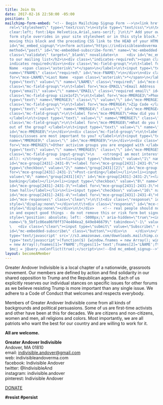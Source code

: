 ```yaml
---
title: Join Us
date: 2017-02-16 22:58:00 -05:00
position: 5
mailchimp-form-embed: "<!-- Begin Mailchimp Signup Form -->\n<link href=\"//cdn-images.mailchimp.com/embedcode/classic-10_7.css\"
  rel=\"stylesheet\" type=\"text/css\">\n<style type=\"text/css\">\n\t#mc_embed_signup{background:#fff;
  clear:left; font:14px Helvetica,Arial,sans-serif; }\n\t/* Add your own Mailchimp
  form style overrides in your site stylesheet or in this style block.\n\t   We recommend
  moving this block and the preceding CSS link to the HEAD of your HTML file. */\n</style>\n<div
  id=\"mc_embed_signup\">\n<form action=\"https://indivisibleandoverma.us16.list-manage.com/subscribe/post?u=5bf1c06ea06f0ff374e404ea2&amp;id=649e846679\"
  method=\"post\" id=\"mc-embedded-subscribe-form\" name=\"mc-embedded-subscribe-form\"
  class=\"validate\" target=\"_blank\" novalidate>\n    <div id=\"mc_embed_signup_scroll\">\n\t<h2>Subscribe
  to our mailing list</h2>\n<div class=\"indicates-required\"><span class=\"asterisk\">*</span>
  indicates required</div>\n<div class=\"mc-field-group\">\n\t<label for=\"mce-FNAME\">First
  Name  <span class=\"asterisk\">*</span>\n</label>\n\t<input type=\"text\" value=\"\"
  name=\"FNAME\" class=\"required\" id=\"mce-FNAME\">\n</div>\n<div class=\"mc-field-group\">\n\t<label
  for=\"mce-LNAME\">Last Name  <span class=\"asterisk\">*</span>\n</label>\n\t<input
  type=\"text\" value=\"\" name=\"LNAME\" class=\"required\" id=\"mce-LNAME\">\n</div>\n<div
  class=\"mc-field-group\">\n\t<label for=\"mce-EMAIL\">Email Address  <span class=\"asterisk\">*</span>\n</label>\n\t<input
  type=\"email\" value=\"\" name=\"EMAIL\" class=\"required email\" id=\"mce-EMAIL\">\n</div>\n<div
  class=\"mc-field-group size1of2\">\n\t<label for=\"mce-MMERGE3\">Phone Number </label>\n\t<input
  type=\"text\" name=\"MMERGE3\" class=\"\" value=\"\" id=\"mce-MMERGE3\">\n</div>\n<div
  class=\"mc-field-group\">\n\t<label for=\"mce-MMERGE4\">Zip Code </label>\n\t<input
  type=\"text\" value=\"\" name=\"MMERGE4\" class=\"\" id=\"mce-MMERGE4\">\n</div>\n<div
  class=\"mc-field-group\">\n\t<label for=\"mce-MMERGE7\">How did you hear of us?
  </label>\n\t<input type=\"text\" value=\"\" name=\"MMERGE7\" class=\"\" id=\"mce-MMERGE7\">\n</div>\n<div
  class=\"mc-field-group\">\n\t<label for=\"mce-MMERGE8\">What do you hope to get
  out of the group? </label>\n\t<input type=\"text\" value=\"\" name=\"MMERGE8\" class=\"\"
  id=\"mce-MMERGE8\">\n</div>\n<div class=\"mc-field-group\">\n\t<label for=\"mce-MMERGE9\">What
  topics/issues are most important to you? </label>\n\t<input type=\"text\" value=\"\"
  name=\"MMERGE9\" class=\"\" id=\"mce-MMERGE9\">\n</div>\n<div class=\"mc-field-group\">\n\t<label
  for=\"mce-MMERGE5\">Other activism groups you are engaged with </label>\n\t<input
  type=\"text\" value=\"\" name=\"MMERGE5\" class=\"\" id=\"mce-MMERGE5\">\n</div>\n<div
  class=\"mc-field-group input-group\">\n    <strong>I am most interested in (select
  all): </strong>\n    <ul><li><input type=\"checkbox\" value=\"1\" name=\"group[2431][1]\"
  id=\"mce-group[2431]-2431-0\"><label for=\"mce-group[2431]-2431-0\">Canvassing</label></li>\n<li><input
  type=\"checkbox\" value=\"2\" name=\"group[2431][2]\" id=\"mce-group[2431]-2431-1\"><label
  for=\"mce-group[2431]-2431-1\">Post-carding</label></li>\n<li><input type=\"checkbox\"
  value=\"4\" name=\"group[2431][4]\" id=\"mce-group[2431]-2431-2\"><label for=\"mce-group[2431]-2431-2\">Test
  banking</label></li>\n<li><input type=\"checkbox\" value=\"8\" name=\"group[2431][8]\"
  id=\"mce-group[2431]-2431-3\"><label for=\"mce-group[2431]-2431-3\">Lobby days and
  town halls</label></li>\n<li><input type=\"checkbox\" value=\"16\" name=\"group[2431][16]\"
  id=\"mce-group[2431]-2431-4\"><label for=\"mce-group[2431]-2431-4\">Protests</label></li>\n</ul>\n</div>\n\t<div
  id=\"mce-responses\" class=\"clear\">\n\t\t<div class=\"response\" id=\"mce-error-response\"
  style=\"display:none\"></div>\n\t\t<div class=\"response\" id=\"mce-success-response\"
  style=\"display:none\"></div>\n\t</div>    <!-- real people should not fill this
  in and expect good things - do not remove this or risk form bot signups-->\n    <div
  style=\"position: absolute; left: -5000px;\" aria-hidden=\"true\"><input type=\"text\"
  name=\"b_5bf1c06ea06f0ff374e404ea2_649e846679\" tabindex=\"-1\" value=\"\"></div>\n
  \   <div class=\"clear\"><input type=\"submit\" value=\"Subscribe\" name=\"subscribe\"
  id=\"mc-embedded-subscribe\" class=\"button\"></div>\n    </div>\n</form>\n</div>\n<script
  type='text/javascript' src='//s3.amazonaws.com/downloads.mailchimp.com/js/mc-validate.js'></script><script
  type='text/javascript'>(function($) {window.fnames = new Array(); window.ftypes
  = new Array();fnames[1]='FNAME';ftypes[1]='text';fnames[2]='LNAME';ftypes[2]='text';fnames[0]='EMAIL';ftypes[0]='email';fnames[3]='MMERGE3';ftypes[3]='phone';fnames[4]='MMERGE4';ftypes[4]='zip';fnames[6]='MMERGE6';ftypes[6]='url';fnames[7]='MMERGE7';ftypes[7]='text';fnames[8]='MMERGE8';ftypes[8]='text';fnames[9]='MMERGE9';ftypes[9]='text';fnames[5]='MMERGE5';ftypes[5]='text';}(jQuery));var
  $mcj = jQuery.noConflict(true);</script>\n<!--End mc_embed_signup-->"
layout: becomeAMember
---
```


Greater Andover Indivisible is a local chapter of a nationwide, grassroots movement. Our members are defined by action and find solidarity in our shared opposition to Trump and the Republican agenda. Each of us explicitly reserves our individual stances on specific issues for other forums as we believe resisting Trump is more important than any single issue. We adhere to a Code of Conduct that welcomes and respects everybody.

Members of Greater Andover Indivisible come from all kinds of backgrounds and political persuasions. Some of us are first-time activists and other have been at this for decades. We are citizens and non-citizens, women and men, all religions and colors. Most importantly, we are all patriots who want the best for our country and are willing to work for it.

**All are welcome.**

**Greater Andover Indivisible** <BR>
Andover, MA 01810 <BR>
email: indivisible.andover@gmail.com <BR>
web: indivisibleandoverma.com <BR>
facebook: Indivisible Andover <BR>
twitter: @IndivisibleAnd <BR>
instagram: indivisible.andover <BR>
pinterest: Indivisible Andover <BR>

[DONATE](https://bit.ly/2QGIEq9)

**#resist   #persist**

